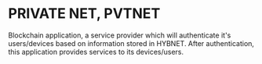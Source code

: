 # PRIVATE NET, PVTNET

Blockchain application, a service provider which will authenticate it's users/devices based on information stored in HYBNET. After authentication, this application provides services to its devices/users.
